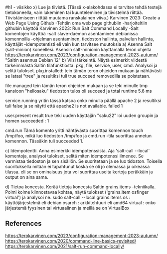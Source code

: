 #h1 - viisikko
x) Lue ja tiivistä. (Tässä x-alakohdassa ei tarvitse tehdä testejä tietokoneella, vain lukeminen tai kuunteleminen ja tiivistelmä riittää. Tiivistämiseen riittää muutama ranskalainen viiva.)
Karvinen 2023: Create a Web Page Using Github
-Tehtiin oma web page githubiin
-harjoiteltiin githubin käyttöä
Karvinen 2023: Run Salt Command Locally
-Salt komentojen käyttöä
-salt slave-daemon asentaminen debianissa komennoilla
-ohjelman asentaminen, tiedoston hallinta, palvelun hallinta, käyttäjät
-idempotentisti eli vain kun tarvitsee muutoksia
a) Asenna Salt (salt-minion) koneellesi.
  Asensin salt-minionin käyttämällä teron ohjeita https://terokarvinen.com/2023/configuration-management-2023-autumn/ "Saltin asennus Debian 12"
b) Viisi tärkeintä. Näytä esimerkit viidestä tärkeimmästä Saltin tilafunktiosta: pkg, file, service, user, cmd. Analysoi ja selitä tulokset.
  pkg.installed: tein tämän teron ohjeiden mukaan ja nähtävästi se latasi "tree" ja resultiksi tuli true succeed removedilla se poistetaan.
  
  file.managed tein tämän teron ohjeiden mukaan ja se teki minulle tmp kansioon "hellosaku" tiedoston tulos oli succeed ja total runtime 5.6 ms
  
  service.running yritin tässä katsoa onko minulla päällä apache 2 ja resultiksi tuli false ja se näytti että apache2 is not available. failed 1
  
  user.present result true teki uuden käyttäjän "saku22" loi uuden groupin ja homen succeeded : 1

  cmd.run Tämä komento yritti nähtävästo suorittaa komennon touch /tmp/foo, mikä luo tiedoston /tmp/foo ja cmd.run -tila suorittaa annetun komennon. Tässäkin tuli succeeded 1.

c) Idempotentti. Anna esimerkki idempotenssista. Aja 'salt-call --local' komentoja, analysoi tulokset, selitä miten idempotenssi ilmenee.
  Se varmistaa tiedoston ja sen sisällön. Se suoritetaan ja se luo tidoston. Toisella suorituksella mitään ei tapahtunut koska se oli jo olemassa ja oikeassa tilassa.
  eli se on ominaisuus jota voi suorittaa useita kertoja peräkkäin ja output on aina sama.
  
  
d) Tietoa koneesta. Kerää tietoja koneesta Saltin grains.items -tekniikalla. Poimi kolme kiinnostavaa kohtaa, näytä tulokset ('grains.item osfinger virtual') ja analysoi ne.
  sudo salt-call --local grains.items
  os : käyttöjärjestelmä eli debian 
  osarch : arkkitehtuuri eli amd64
  virtual : onko järjestemä fyysinen tai virtuaalinen ja meillä se on VirtualBox

  ## References
  https://terokarvinen.com/2023/configuration-management-2023-autumn/
  https://terokarvinen.com/2020/command-line-basics-revisited/
  https://terokarvinen.com/2021/salt-run-command-locally/





